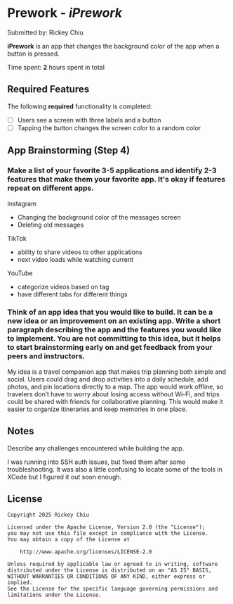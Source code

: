 # Prework - *iPrework*

Submitted by: Rickey Chiu

**iPrework** is an app that changes the background color of the app when a button is pressed.

Time spent: **2** hours spent in total

## Required Features

The following **required** functionality is completed:

- [ ] Users see a screen with three labels and a button
- [ ] Tapping the button changes the screen color to a random color

## App Brainstorming (Step 4)

### Make a list of your favorite 3-5 applications and identify 2-3 features that make them your favorite app. It's okay if features repeat on different apps.
Instagram
- Changing the background color of the messages screen
- Deleting old messages
  
TikTok
- ability to share videos to other applications
- next video loads while watching current
  
YouTube
- categorize videos based on tag
- have different tabs for different things
  
### Think of an app idea that you would like to build. It can be a new idea or an improvement on an existing app. Write a short paragraph describing the app and the features you would like to implement. You are not committing to this idea, but it helps to start brainstorming early on and get feedback from your peers and instructors.
My idea is a travel companion app that makes trip planning both simple and social. Users could drag and drop activities into a daily schedule, add photos, and pin locations directly to a map. The app would work offline, so travelers don’t have to worry about losing access without Wi-Fi, and trips could be shared with friends for collaborative planning. This would make it easier to organize itineraries and keep memories in one place.
## Notes

Describe any challenges encountered while building the app.

I was running into SSH auth issues, but fixed them after some troubleshooting. It was also a little confusing to locate some of the tools in XCode but I figured it out soon enough.

## License

    Copyright 2025 Rickey Chiu

    Licensed under the Apache License, Version 2.0 (the "License");
    you may not use this file except in compliance with the License.
    You may obtain a copy of the License at

        http://www.apache.org/licenses/LICENSE-2.0

    Unless required by applicable law or agreed to in writing, software
    distributed under the License is distributed on an "AS IS" BASIS,
    WITHOUT WARRANTIES OR CONDITIONS OF ANY KIND, either express or implied.
    See the License for the specific language governing permissions and
    limitations under the License.

